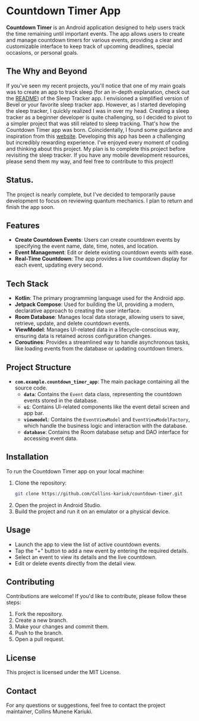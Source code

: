 # Countdown Timer App

**Countdown Timer** is an Android application designed to help users track the time remaining until important events. The app allows users to create and manage countdown timers for various events, providing a clear and customizable interface to keep track of upcoming deadlines, special occasions, or personal goals.

## The Why and Beyond

If you've seen my recent projects, you'll notice that one of my main goals was to create an app to track sleep (for an in-depth explanation, check out the [README](https://github.com/Collins-kariuk/Sleep-Tracker-App)) of the Sleep Tracker app. I envisioned a simplified version of Bevel or your favorite sleep tracker app. However, as I started developing the sleep tracker, I quickly realized I was in over my head. Creating a sleep tracker as a beginner developer is quite challenging, so I decided to pivot to a simpler project that was still related to sleep tracking. That's how the Countdown Timer app was born. Coincidentally, I found some guidance and inspiration from this [website](https://www.codementor.io/projects/mobile/countdown-mobile-app-bjzn08zcon). Developing this app has been a challenging but incredibly rewarding experience. I've enjoyed every moment of coding and thinking about this project. My plan is to complete this project before revisiting the sleep tracker. If you have any mobile development resources, please send them my way, and feel free to contribute to this project!

## Status.
The project is nearly complete, but I've decided to temporarily pause development to focus on reviewing quantum mechanics. I plan to return and finish the app soon.

## Features

- **Create Countdown Events**: Users can create countdown events by specifying the event name, date, time, notes, and location.
- **Event Management**: Edit or delete existing countdown events with ease.
- **Real-Time Countdown**: The app provides a live countdown display for each event, updating every second.

## Tech Stack

- **Kotlin**: The primary programming language used for the Android app.
- **Jetpack Compose**: Used for building the UI, providing a modern, declarative approach to creating the user interface.
- **Room Database**: Manages local data storage, allowing users to save, retrieve, update, and delete countdown events.
- **ViewModel**: Manages UI-related data in a lifecycle-conscious way, ensuring data is retained across configuration changes.
- **Coroutines**: Provides a streamlined way to handle asynchronous tasks, like loading events from the database or updating countdown timers.

## Project Structure

- **`com.example.countdown_timer_app`**: The main package containing all the source code.
  - **`data`**: Contains the `Event` data class, representing the countdown events stored in the database.
  - **`ui`**: Contains UI-related components like the event detail screen and app bar.
  - **`viewmodel`**: Contains the `EventViewModel` and `EventViewModelFactory`, which handle the business logic and interaction with the database.
  - **`database`**: Contains the Room database setup and DAO interface for accessing event data.

## Installation

To run the Countdown Timer app on your local machine:

1. Clone the repository:
   ```bash
   git clone https://github.com/Collins-kariuk/countdown-timer.git
   ```
2. Open the project in Android Studio.
3. Build the project and run it on an emulator or a physical device.

## Usage

- Launch the app to view the list of active countdown events.
- Tap the "+" button to add a new event by entering the required details.
- Select an event to view its details and the live countdown.
- Edit or delete events directly from the detail view.

## Contributing

Contributions are welcome! If you'd like to contribute, please follow these steps:

1. Fork the repository.
2. Create a new branch.
3. Make your changes and commit them.
4. Push to the branch.
5. Open a pull request.

## License

This project is licensed under the MIT License.

## Contact

For any questions or suggestions, feel free to contact the project maintainer, Collins Munene Kariuki.
